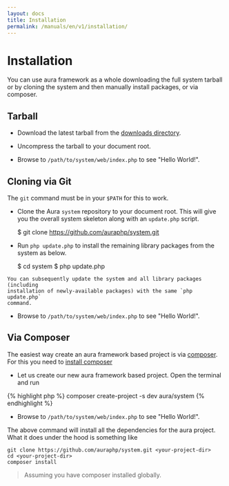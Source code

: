 ```yaml
---
layout: docs
title: Installation
permalink: /manuals/en/v1/installation/
---
```


# Installation #

You can use aura framework as a whole downloading the full system tarball
or by cloning the system and then manually install packages, or via composer.

## Tarball ##

 -    Download the latest tarball from the
      [downloads directory](http://auraphp.com/system/downloads).

 -    Uncompress the tarball to your document root.

 -    Browse to `/path/to/system/web/index.php` to see "Hello World!".


## Cloning via Git ##

The `git` command must be in your `$PATH` for this to work.

 -    Clone the Aura `system` repository to your document root. 
 This will give you the overall system skeleton along with an `update.php` script.

        $ git clone https://github.com/auraphp/system.git

 -    Run `php update.php` to install the remaining library packages from 
 the system as below.

        $ cd system
        $ php update.php
        
    You can subsequently update the system and all library packages (including
    installation of newly-available packages) with the same `php update.php`
    command.

 -    Browse to `/path/to/system/web/index.php` to see "Hello World!".
    
## Via Composer ##

The easiest way create an aura framework based project is via 
[composer](http://getcomposer.org). For this you need to 
[install composer](http://getcomposer.org/doc/00-intro.md#installation-nix)

 -    Let us create our new aura framework based project. Open the terminal and run 

{% highlight php %}
    composer create-project -s dev aura/system <your-project-dir>
{% endhighlight %}
    
 -    Browse to `/path/to/system/web/index.php` to see "Hello World!".
    
The above command will install all the dependencies for the aura project.
What it does under the hood is something like 

    git clone https://github.com/auraphp/system.git <your-project-dir>
    cd <your-project-dir>
    composer install

> Assuming you have composer installed globally.
